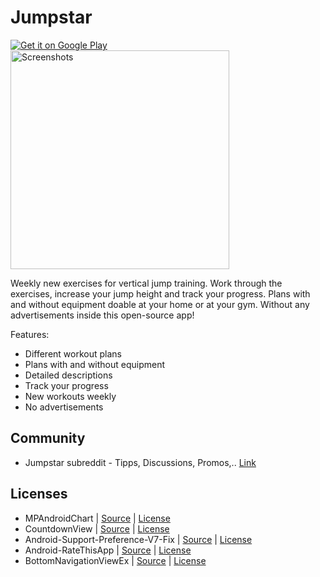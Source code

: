# Jumpstar

<a href="https://play.google.com/store/apps/details?id=georg.steinbacher.community_jump_trainer">
  <img alt="Get it on Google Play"
       src="../../../images/brand/en_generic_rgb_wo_45.png" />
</a>

<img src="https://raw.githubusercontent.com/geckogecko/jumpstar/master/development/playstore/merge_from_ofoct.jpg" alt="Screenshots" height="350"/>

Weekly new exercises for vertical jump training. Work through the exercises, increase your jump height and track your progress. Plans with and without equipment doable at your home or at your gym. Without any advertisements inside this open-source app!

Features:
- Different workout plans
- Plans with and without equipment
- Detailed descriptions
- Track your progress
- New workouts weekly
- No advertisements

## Community
* Jumpstar subreddit - Tipps, Discussions, Promos,.. [Link](https://www.reddit.com/r/Jumpstar/) 

## Licenses

* MPAndroidChart | [Source](https://github.com/PhilJay/MPAndroidChart) | [License](https://github.com/PhilJay/MPAndroidChart#license-page_facing_up)
* CountdownView | [Source](https://github.com/iwgang/CountdownView) | [License](https://github.com/iwgang/CountdownView/blob/master/LICENSE)
* Android-Support-Preference-V7-Fix | [Source](https://github.com/Gericop/Android-Support-Preference-V7-Fix) | [License](https://github.com/Gericop/Android-Support-Preference-V7-Fix#license-notes)
* Android-RateThisApp | [Source](https://github.com/kobakei/Android-RateThisApp) | [License](https://github.com/kobakei/Android-RateThisApp/blob/master/LICENSE)
* BottomNavigationViewEx | [Source](https://github.com/ittianyu/BottomNavigationViewEx) | [License](https://github.com/ittianyu/BottomNavigationViewEx)

